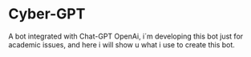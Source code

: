 # Cyber-GPT

A bot integrated with Chat-GPT OpenAi, i´m developing this bot just for academic issues, and here i will show u what i use to create this bot.
